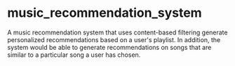 # music_recommendation_system
A music recommendation system that uses content-based filtering generate personalized recommendations based on a user's playlist.
In addition, the system would be able to generate recommendations on songs that are similar to a particular song a user has chosen.
